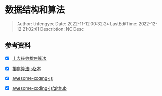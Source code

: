 # 数据结构和算法 <!-- omit in toc -->

> Author: tinfengyee
> Date: 2022-11-12 00:32:24
> LastEditTime: 2022-12-12 21:02:01
> Description: NO Desc

## 参考资料

- [x] [十大经典排序算法](https://github.com/hustcc/JS-Sorting-Algorithm)

- [x] [排序算法js版本](https://schacker.github.io/2018/03/22/%E6%8E%92%E5%BA%8F%E7%AE%97%E6%B3%95js%E7%89%88%E6%9C%AC/)

- [x] [awesome-coding-js](https://www.conardli.top/)

- [x] [awesome-coding-js'github](https://github.com/ConardLi/awesome-coding-js)
